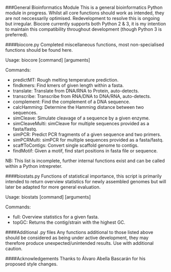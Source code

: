 ###General Bioinformatics Module
This is a general bioinformatics Python module in progress. Whilst all core functions should work as intended, they are not neccessarily optimised. Redevelopment to resolve this is ongoing but irregular. Biocore currently supports both Python 2 & 3, it is my intention to maintain this compatibility throughout development (though Python 3 is preferred).

####biocore.py
Completed miscellaneous functions, most non-specialised functions should be found here.

Usage: biocore [command] [arguments]

Commands:
  - predictMT: Rough melting temperature prediction.
  - findkmers: Find kmers of given length within a fasta.
  - translate: Translate from DNA/RNA to Protein, auto-detects.
  - transcribe: Transcribe from RNA/DNA to DNA/RNA, auto-detects.
  - complement: Find the complement of a DNA sequence.
  - calcHamming: Determine the Hamming distance between two sequences.
  - simCleave: Simulate cleavage of a sequence by a given enzyme.
  - simCleaveMulti: simCleave for multiple sequences provided as a fasta/fastq.
  - simPCR: Predict PCR fragments of a given sequence and two primers.
  - simPCRMulti: simPCR for multiple sequences provided as a fasta/fastq.
  - scaffToContigs: Convert single scaffold genome to contigs.
  - findMotif: Given a motif, find start positions in fasta file or sequence.

NB: This list is incomplete, further internal functions exist and can be called within a Python intrepreter.

####biostats.py
Functions of statistical importance, this script is primarily intended to return overview statistics for newly assembled genomes but will later be adapted for more general evaluation.

Usage: biostats [command] [arguments]

Commands:
  - full: Overview statistics for a given fasta.
  - topGC: Returns the contig/strain with the highest GC.

####Additional .py files
Any functions additional to those listed above should be considered as being under active development, they may therefore produce unexpected/unintended results. Use with additional caution.

####Acknowledgements
Thanks to Álvaro Abella Bascarán for his proposed style changes.
